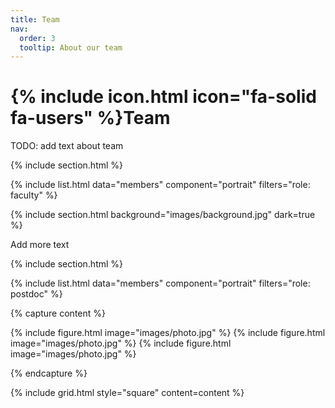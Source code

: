 ```yaml
---
title: Team
nav:
  order: 3
  tooltip: About our team
---
```


# {% include icon.html icon="fa-solid fa-users" %}Team

TODO: add text about team

{% include section.html %}

{% include list.html data="members" component="portrait" filters="role: faculty" %}

{% include section.html background="images/background.jpg" dark=true %}

Add more text

{% include section.html %}

{% include list.html data="members" component="portrait" filters="role: postdoc" %}

{% capture content %}

{% include figure.html image="images/photo.jpg" %}
{% include figure.html image="images/photo.jpg" %}
{% include figure.html image="images/photo.jpg" %}

{% endcapture %}

{% include grid.html style="square" content=content %}
